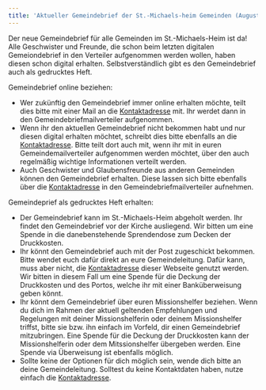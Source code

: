 ```yaml
---
title: 'Aktueller Gemeindebrief der St.-Michaels-heim Gemeinden (August bis Oktober 2020)'
---
```


Der neue Gemeindebrief für alle Gemeinden im St.-Michaels-Heim ist da! Alle Geschwister und Freunde, die schon beim letzten digitalen Gemeiondebrief in den Verteiler aufgenommen werden wollen, haben diesen schon digital erhalten. Selbstverständlich gibt es den Gemeindebrief auch als gedrucktes Heft.

Gemeindebrief online beziehen:
* Wer zukünftig den Gemeindebrief immer online erhalten möchte, teilt dies bitte mit einer Mail an die [Kontaktadresse](https://smh-gemeinden.de/kontakt) mit. Ihr werdet dann in den Gemeindebriefmailverteiler aufgenommen.
* Wenn ihr den aktuellen Gemeindebrief nicht bekommen habt und nur diesen digital erhalten möchtet, schreibt dies bitte ebenfalls an die [Kontaktadresse](https://smh-gemeinden.de/kontakt). Bitte teilt dort auch mit, wenn ihr mit in euren Gemeindemailverteiler aufgenommen werden möchtet, über den auch regelmäßig wichtige Informationen verteilt werden.
* Auch Geschwister und Glaubensfreunde aus anderen Gemeinden können den Gemeindebrief erhalten. Diese lassen sich bitte ebenfalls über die [Kontaktadresse](https://smh-gemeinden.de/kontakt) in den Gemeindebriefmailverteiler aufnehmen.

Gemeindeprief als gedrucktes Heft erhalten:
* Der Gemeindebrief kann im St.-Michaels-Heim abgeholt werden. Ihr findet den Gemeindebrief vor der Kirche ausliegend. Wir bitten um eine Spende in die danebenstehende Sprendendose zum Decken der Druckkosten.
* Ihr könnt den Gemeindebrief auch mit der Post zugeschickt bekommen. Bitte wendet euch dafür direkt an eure Gemeindeleitung. Dafür kann, muss aber nicht, die [Kontaktadresse](https://smh-gemeinden.de/kontakt) dieser Webseite genutzt werden. Wir bitten in diesem Fall um eine Spende für die Deckung der Druckkosten und des Portos, welche ihr mit einer Banküberweisung geben könnt.
* Ihr könnt dem Gemeindebrief über euren Missionshelfer beziehen. Wenn du dich im Rahmen der aktuell geltenden Empfehlungen und Regelungen mit deiner Missionshelferin oder deinem Missionshelfer triffst, bitte sie bzw. ihn einfach im Vorfeld, dir einen Gemeindebrief mitzubringen. Eine Spende für die Deckung der Druckkosten kann der Missionshelferin oder dem Mitssionshelfer übergeben werden. Eine Spende via Überweisung ist ebenfalls möglich.
* Sollte keine der Optionen für dich möglich sein, wende dich bitte an deine Gemeindeleitung. Solltest du keine Kontaktdaten haben, nutze einfach die [Kontaktadresse](https://smh-gemeinden.de/kontakt).
